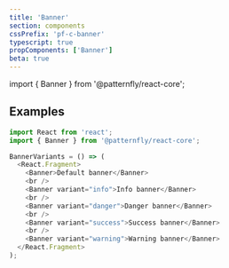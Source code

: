 ```yaml
---
title: 'Banner'
section: components
cssPrefix: 'pf-c-banner'
typescript: true
propComponents: ['Banner']
beta: true
---
```


import { Banner } from '@patternfly/react-core';

## Examples

```js title=Basic
import React from 'react';
import { Banner } from '@patternfly/react-core';

BannerVariants = () => (
  <React.Fragment>
    <Banner>Default banner</Banner>
    <br />
    <Banner variant="info">Info banner</Banner>
    <br />
    <Banner variant="danger">Danger banner</Banner>
    <br />
    <Banner variant="success">Success banner</Banner>
    <br />
    <Banner variant="warning">Warning banner</Banner>
  </React.Fragment>
);
```
